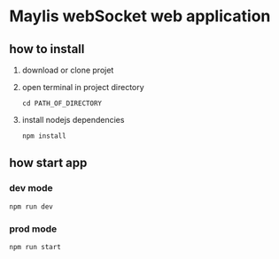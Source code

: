 # Maylis webSocket web application

## how to install

1. download or clone projet
   
2. open terminal in project directory
   ```
   cd PATH_OF_DIRECTORY
   ```
   
3. install nodejs dependencies
    ```
    npm install
    ```

## how start app

### dev mode

```
npm run dev
```


### prod mode

```
npm run start
```
